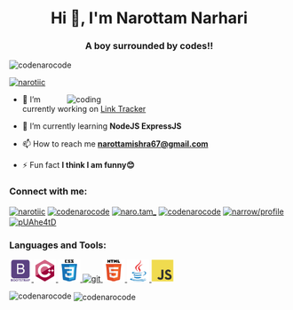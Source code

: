 <h1 align="center">Hi 👋, I'm Narottam Narhari</h1>
<h3 align="center">A boy surrounded by codes!!</h3>

 <p align="left"> <img src="https://komarev.com/ghpvc/?username=codenarocode&label=Profile%20views&color=0e75b6&style=flat" alt="codenarocode" /> </p>

<!--<p align="left"> <a href="https://github.com/ryo-ma/github-profile-trophy"><img src="https://github-profile-trophy.vercel.app/?username=codenarocode" alt="codenarocode" /></a> </p> -->

<p align="left"> <a href="https://twitter.com/narotiic" target="blank"><img src="https://img.shields.io/twitter/follow/narotiic?logo=twitter&style=for-the-badge" alt="narotiic" /></a> </p> 
<img align="right" width="400" src="https://cdn.dribbble.com/users/1714010/screenshots/10822383/media/ea98dfbdc8c2a056427061871bb42edc.gif" alt="coding">

- 🔭 I’m currently working on [Link Tracker](https://github.com/codenarocode/link-tracker)

- 🌱 I’m currently learning **NodeJS  ExpressJS**

- 📫 How to reach me **narottamishra67@gmail.com**

- ⚡ Fun fact **I think I am funny😊**

<h3 align="left">Connect with me:</h3>
<p align="left">
<a href="https://twitter.com/narotiic" target="blank"><img align="center" src="https://raw.githubusercontent.com/rahuldkjain/github-profile-readme-generator/master/src/images/icons/Social/twitter.svg" alt="narotiic" height="30" width="40" /></a>
<a href="https://linkedin.com/in/codenarocode" target="blank"><img align="center" src="https://raw.githubusercontent.com/rahuldkjain/github-profile-readme-generator/master/src/images/icons/Social/linked-in-alt.svg" alt="codenarocode" height="30" width="40" /></a>
<a href="https://instagram.com/naro.tam_" target="blank"><img align="center" src="https://raw.githubusercontent.com/rahuldkjain/github-profile-readme-generator/master/src/images/icons/Social/instagram.svg" alt="naro.tam_" height="30" width="40" /></a>
<a href="https://www.leetcode.com/codenarocode" target="blank"><img align="center" src="https://raw.githubusercontent.com/rahuldkjain/github-profile-readme-generator/master/src/images/icons/Social/leet-code.svg" alt="codenarocode" height="30" width="40" /></a>
<a href="https://auth.geeksforgeeks.org/user/narrow/profile" target="blank"><img align="center" src="https://raw.githubusercontent.com/rahuldkjain/github-profile-readme-generator/master/src/images/icons/Social/geeks-for-geeks.svg" alt="narrow/profile" height="30" width="40" /></a>
<a href="https://discord.gg/pUAhe4tD" target="blank"><img align="center" src="https://raw.githubusercontent.com/rahuldkjain/github-profile-readme-generator/master/src/images/icons/Social/discord.svg" alt="pUAhe4tD" height="30" width="40" /></a>
</p>

<h3 align="left">Languages and Tools:</h3>
<p align="left"> <a href="https://getbootstrap.com" target="_blank"> <img src="https://raw.githubusercontent.com/devicons/devicon/master/icons/bootstrap/bootstrap-plain-wordmark.svg" alt="bootstrap" width="40" height="40"/> </a> <a href="https://www.w3schools.com/cpp/" target="_blank"> <img src="https://raw.githubusercontent.com/devicons/devicon/master/icons/cplusplus/cplusplus-original.svg" alt="cplusplus" width="40" height="40"/> </a> <a href="https://www.w3schools.com/css/" target="_blank"> <img src="https://raw.githubusercontent.com/devicons/devicon/master/icons/css3/css3-original-wordmark.svg" alt="css3" width="40" height="40"/> </a> <a href="https://git-scm.com/" target="_blank"> <img src="https://www.vectorlogo.zone/logos/git-scm/git-scm-icon.svg" alt="git" width="40" height="40"/> </a> <a href="https://www.w3.org/html/" target="_blank"> <img src="https://raw.githubusercontent.com/devicons/devicon/master/icons/html5/html5-original-wordmark.svg" alt="html5" width="40" height="40"/> </a> <a href="https://www.java.com" target="_blank"> <img src="https://raw.githubusercontent.com/devicons/devicon/master/icons/java/java-original.svg" alt="java" width="40" height="40"/> </a> <a href="https://developer.mozilla.org/en-US/docs/Web/JavaScript" target="_blank"> <img src="https://raw.githubusercontent.com/devicons/devicon/master/icons/javascript/javascript-original.svg" alt="javascript" width="40" height="40"/> </a> </p>

<p><img align="left" src="https://github-readme-stats.vercel.app/api/top-langs?username=codenarocode&show_icons=true&locale=en&layout=compact" alt="codenarocode" /></p>

<p>&nbsp;<img align="center" src="https://github-readme-stats.vercel.app/api?username=codenarocode&show_icons=true&locale=en" alt="codenarocode" /></p>

<!--<p><img align="center" src="https://github-readme-streak-stats.herokuapp.com/?user=codenarocode&" alt="codenarocode" /></p> -->

